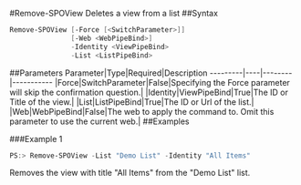 #Remove-SPOView
Deletes a view from a list
##Syntax
```powershell
Remove-SPOView [-Force [<SwitchParameter>]]
               [-Web <WebPipeBind>]
               -Identity <ViewPipeBind>
               -List <ListPipeBind>
```


##Parameters
Parameter|Type|Required|Description
---------|----|--------|-----------
|Force|SwitchParameter|False|Specifying the Force parameter will skip the confirmation question.|
|Identity|ViewPipeBind|True|The ID or Title of the view.|
|List|ListPipeBind|True|The ID or Url of the list.|
|Web|WebPipeBind|False|The web to apply the command to. Omit this parameter to use the current web.|
##Examples

###Example 1
```powershell
PS:> Remove-SPOView -List "Demo List" -Identity "All Items"
```
Removes the view with title "All Items" from the "Demo List" list.
